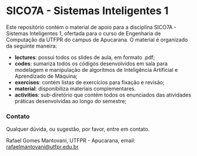 # SICO7A - Sistemas Inteligentes 1

Este repositório contém o material de apoio para a disciplina SICO7A - Sistemas Inteligentes 1, ofertada para o curso de Engenharia de Computação da UTFPR do campus de Apucarana. O material é organizado da seguinte maneira:

* **lectures**: possui todos os slides de aula, em formato .pdf;
* **codes**: sumariza todos os códigos desenvolvidos em sala para modelagem e manipulação de algoritmos de Inteligência Artificial e Aprendizado de Máquina;
* **exercises**: contém listas de exercícios para fixação e revisão;
* **material**: disponibiliza materiais complementares.
* **activities**: sub-diretório que contém todos os enunciados das atividades práticas desenvolvidas ao longo do semestre;

### Contato

Qualquer dúvida, ou sugestão, por favor, entre em contato.

Rafael Gomes Mantovani, UTFPR - Apucarana, email: rafaelmantovani@utfpr.edu.br
